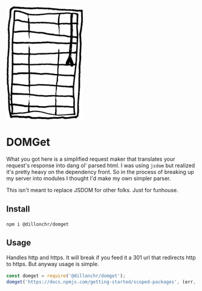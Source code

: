 ![](blinds.gif)
# DOMGet

What you got here is a simplified request maker that translates your request's response into dang ol' parsed html. I was using `jsdom` but realized it's pretty heavy on the dependency front. So in the process of breaking up my server into modules I thought I'd make my own simpler parser.

This isn't meant to replace JSDOM for other folks. Just for funhouse.

## Install
`npm i @dillonchr/domget`

## Usage
Handles http and https. It will break if you feed it a 301 url that redirects http to https. But anyway usage is simple.

```js
const domget = require('@dillonchr/domget');
domget('https://docs.npmjs.com/getting-started/scoped-packages', (err, dom) => console.log(err || dom.querySelector('h1').text));
```
